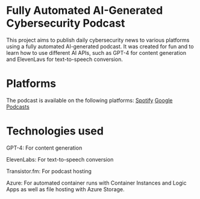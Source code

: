 # Fully Automated AI-Generated Cybersecurity Podcast
This project aims to publish daily cybersecurity news to various platforms using a fully automated AI-generated podcast. It was created for fun and to learn how to use different AI APIs, such as GPT-4 for content generation and ElevenLavs for text-to-speech conversion.

# Platforms
The podcast is available on the following platforms:
[Spotify](https://open.spotify.com/show/1Yh1dpFhAUouIPgVHoCu0T)
[Google Podcasts](https://podcasts.google.com/feed/aHR0cHM6Ly9mZWVkcy50cmFuc2lzdG9yLmZtL2N5YmVyc2VjdXJpdHktYWktZGFpbHktbmV3cw?)

# Technologies used
GPT-4: For content generation

ElevenLabs: For text-to-speech conversion

Transistor.fm: For podcast hosting

Azure: For automated container runs with Container Instances and Logic Apps as well as file hosting with Azure Storage.
